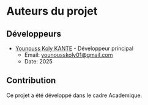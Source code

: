 # Auteurs du projet

## Développeurs
- [Younouss Koly KANTE](https://github.com/Y-black/HiddenShop.git) - Développeur principal
  - Email: younousskoly01@gmail.com
  - Date: 2025

## Contribution
Ce projet a été développé dans le cadre Academique. 